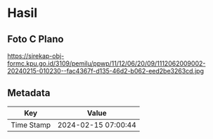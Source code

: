 # Hasil

## Foto C Plano

https://sirekap-obj-formc.kpu.go.id/3109/pemilu/ppwp/11/12/06/20/09/1112062009002-20240215-010230--fac4367f-d135-46d2-b062-eed2be3263cd.jpg


## Metadata

| Key        | Value               |
| ---------- | ------------------- |
| Time Stamp | 2024-02-15 07:00:44 |



